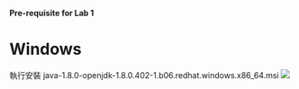 **Pre-requisite for Lab 1**

Windows
=======================================================================
執行安裝 java-1.8.0-openjdk-1.8.0.402-1.b06.redhat.windows.x86_64.msi 
![]([pic/1.PNG)

